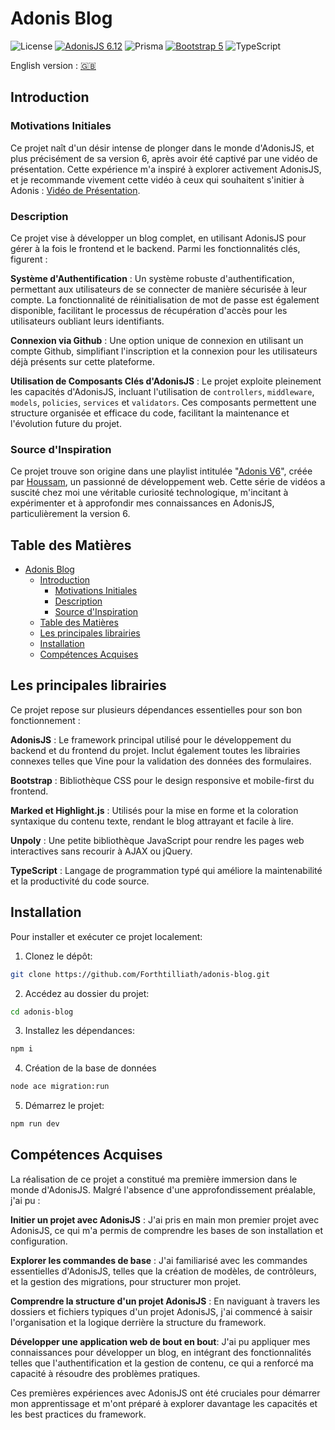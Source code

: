 # Adonis Blog

![License](https://img.shields.io/github/license/forthtilliath/adonis-blog?style=for-the-badge) [![AdonisJS 6.12](https://img.shields.io/badge/AdonisJS-6.12-blue?style=for-the-badge&logo=adonisjs)](https://adonisjs.com/) ![Prisma](https://img.shields.io/badge/Prisma-47848D?style=for-the-badge&logo=prisma&logoColor=white) [![Bootstrap 5](https://img.shields.io/badge/Bootstrap-5.3-blue?style=for-the-badge&logo=bootstrap)](https://getbootstrap.com/) ![TypeScript](https://img.shields.io/badge/-TypeScript-blue?logo=typescript&logoColor=white&style=for-the-badge)

English version : [🇬🇧](README.md)

## Introduction

### Motivations Initiales

Ce projet naît d'un désir intense de plonger dans le monde d'AdonisJS, et plus précisément de sa version 6, après avoir été captivé par une vidéo de présentation. Cette expérience m'a inspiré à explorer activement AdonisJS, et je recommande vivement cette vidéo à ceux qui souhaitent s'initier à Adonis : [Vidéo de Présentation](https://www.youtube.com/watch?v=eLNg9yelCqw).

### Description

Ce projet vise à développer un blog complet, en utilisant AdonisJS pour gérer à la fois le frontend et le backend. Parmi les fonctionnalités clés, figurent :

**Système d'Authentification** : Un système robuste d'authentification, permettant aux utilisateurs de se connecter de manière sécurisée à leur compte. La fonctionnalité de réinitialisation de mot de passe est également disponible, facilitant le processus de récupération d'accès pour les utilisateurs oubliant leurs identifiants.

**Connexion via Github** : Une option unique de connexion en utilisant un compte Github, simplifiant l'inscription et la connexion pour les utilisateurs déjà présents sur cette plateforme.

**Utilisation de Composants Clés d'AdonisJS** : Le projet exploite pleinement les capacités d'AdonisJS, incluant l'utilisation de ``controllers``, ``middleware``, ``models``, ``policies``, ``services`` et ``validators``. Ces composants permettent une structure organisée et efficace du code, facilitant la maintenance et l'évolution future du projet.

### Source d'Inspiration

Ce projet trouve son origine dans une playlist intitulée "[Adonis V6](https://www.youtube.com/playlist?list=PL_fWONAepR_D41KnEFMtqnhogOceHvUIh)", créée par [Houssam](https://www.youtube.com/@HoussamCode), un passionné de développement web. Cette série de vidéos a suscité chez moi une véritable curiosité technologique, m'incitant à expérimenter et à approfondir mes connaissances en AdonisJS, particulièrement la version 6.

## Table des Matières

- [Adonis Blog](#adonis-blog)
  - [Introduction](#introduction)
    - [Motivations Initiales](#motivations-initiales)
    - [Description](#description)
    - [Source d'Inspiration](#source-dinspiration)
  - [Table des Matières](#table-des-matières)
  - [Les principales librairies](#les-principales-librairies)
  - [Installation](#installation)
  - [Compétences Acquises](#compétences-acquises)

## Les principales librairies

Ce projet repose sur plusieurs dépendances essentielles pour son bon fonctionnement :

**AdonisJS** : Le framework principal utilisé pour le développement du backend et du frontend du projet. Inclut également toutes les librairies connexes telles que Vine pour la validation des données des formulaires.

**Bootstrap** : Bibliothèque CSS pour le design responsive et mobile-first du frontend.

**Marked et Highlight.js** : Utilisés pour la mise en forme et la coloration syntaxique du contenu texte, rendant le blog attrayant et facile à lire.

**Unpoly** : Une petite bibliothèque JavaScript pour rendre les pages web interactives sans recourir à AJAX ou jQuery.
  
**TypeScript** : Langage de programmation typé qui améliore la maintenabilité et la productivité du code source.

## Installation

Pour installer et exécuter ce projet localement:

1. Clonez le dépôt:
```bash
git clone https://github.com/Forthtilliath/adonis-blog.git
```

2. Accédez au dossier du projet:
```bash
cd adonis-blog
```

3. Installez les dépendances:
```bash
npm i
```

4. Création de la base de données
```bash
node ace migration:run
```

5. Démarrez le projet:
```bash
npm run dev
```

## Compétences Acquises

La réalisation de ce projet a constitué ma première immersion dans le monde d'AdonisJS. Malgré l'absence d'une approfondissement préalable, j'ai pu :

**Initier un projet avec AdonisJS** : J'ai pris en main mon premier projet avec AdonisJS, ce qui m'a permis de comprendre les bases de son installation et configuration.

**Explorer les commandes de base** : J'ai familiarisé avec les commandes essentielles d'AdonisJS, telles que la création de modèles, de contrôleurs, et la gestion des migrations, pour structurer mon projet.

**Comprendre la structure d'un projet AdonisJS** : En naviguant à travers les dossiers et fichiers typiques d'un projet AdonisJS, j'ai commencé à saisir l'organisation et la logique derrière la structure du framework.

**Développer une application web de bout en bout**: J'ai pu appliquer mes connaissances pour développer un blog, en intégrant des fonctionnalités telles que l'authentification et la gestion de contenu, ce qui a renforcé ma capacité à résoudre des problèmes pratiques.

Ces premières expériences avec AdonisJS ont été cruciales pour démarrer mon apprentissage et m'ont préparé à explorer davantage les capacités et les best practices du framework.